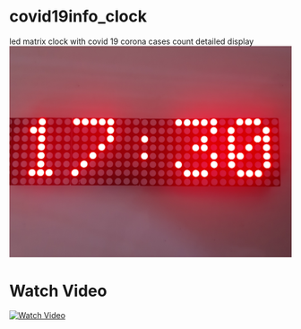 # covid19info_clock
led matrix clock with covid 19 corona cases count detailed display 
![clock](https://github.com/vinojv96/covid19info_clock/blob/master/20200512_173230.jpg "covid19 clock")
# Watch Video
[![Watch Video](http://img.youtube.com/vi/NpA5-jC9PUM/0.jpg)](http://www.youtube.com/watch?v=NpA5-jC9PUM)

